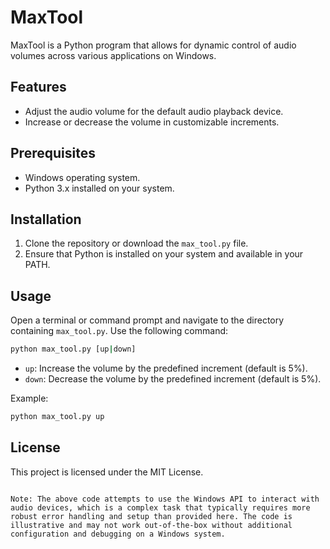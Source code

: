 # MaxTool

MaxTool is a Python program that allows for dynamic control of audio volumes across various applications on Windows. 

## Features

- Adjust the audio volume for the default audio playback device.
- Increase or decrease the volume in customizable increments.

## Prerequisites

- Windows operating system.
- Python 3.x installed on your system.

## Installation

1. Clone the repository or download the `max_tool.py` file.
2. Ensure that Python is installed on your system and available in your PATH.

## Usage

Open a terminal or command prompt and navigate to the directory containing `max_tool.py`. Use the following command:

```bash
python max_tool.py [up|down]
```

- `up`: Increase the volume by the predefined increment (default is 5%).
- `down`: Decrease the volume by the predefined increment (default is 5%).

Example:

```bash
python max_tool.py up
```

## License

This project is licensed under the MIT License.
```

Note: The above code attempts to use the Windows API to interact with audio devices, which is a complex task that typically requires more robust error handling and setup than provided here. The code is illustrative and may not work out-of-the-box without additional configuration and debugging on a Windows system.